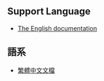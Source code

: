 
## Support Language

- [The English documentation](/en/index.html)

## 語系

- [繁體中文文檔](/tw/index.html)
